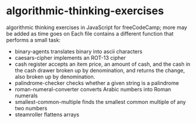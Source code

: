 # algorithmic-thinking-exercises
algorithmic thinking exercises in JavaScript for freeCodeCamp; more may be added as time goes on
Each file contains a different function that performs a small task: 
* binary-agents translates binary into ascii characters
* caesars-cipher implements an ROT-13 cipher
* cash register accepts an item price, an amount of cash, and the cash in the cash drawer broken up by denomination, and returns the change, also broken up by denomination.
* palindrome-checker checks whether a given string is a palindrome
* roman-numeral-converter converts Arabic numbers into Roman numerals
* smallest-common-multiple finds the smallest common multiple of any two numbers
* steamroller flattens arrays
